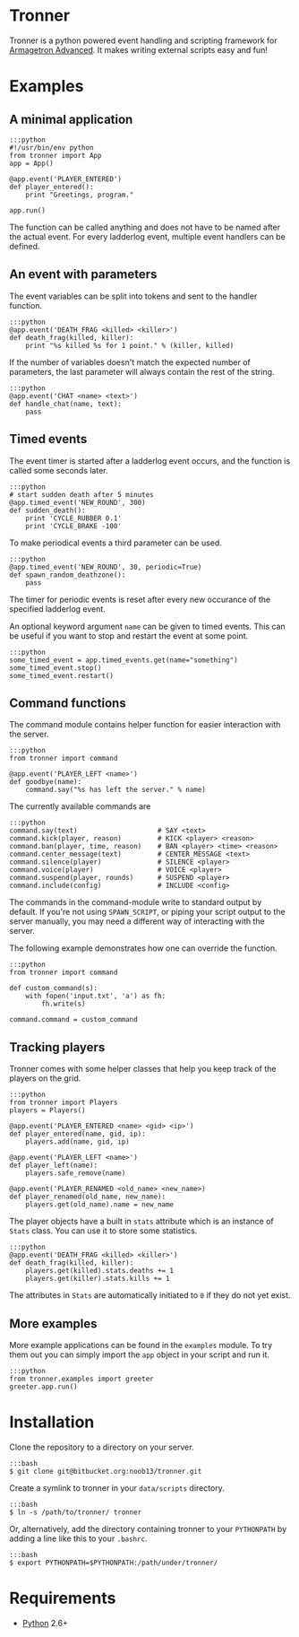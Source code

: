 Tronner
=======

Tronner is a python powered event handling and scripting framework for [Armagetron Advanced](http://armagetronad.net). It makes writing external scripts easy and fun!


# Examples
## A minimal application
    :::python
    #!/usr/bin/env python
    from tronner import App
    app = App()

    @app.event('PLAYER_ENTERED')
    def player_entered():
        print "Greetings, program."

    app.run()

The function can be called anything and does not have to be named after the actual event. For every ladderlog event, multiple event handlers can be defined.

## An event with parameters

The event variables can be split into tokens and sent to the handler function.

    :::python
    @app.event('DEATH_FRAG <killed> <killer>')
    def death_frag(killed, killer):
        print "%s killed %s for 1 point." % (killer, killed)

If the number of variables doesn't match the expected number of parameters, the last parameter will always contain the rest of the string.

    :::python
    @app.event('CHAT <name> <text>')
    def handle_chat(name, text):
        pass

## Timed events
The event timer is started after a ladderlog event occurs, and the function is called some seconds later.

    :::python
    # start sudden death after 5 minutes
    @app.timed_event('NEW_ROUND', 300)
    def sudden_death():
        print 'CYCLE_RUBBER 0.1'
        print 'CYCLE_BRAKE -100'

To make periodical events a third parameter can be used.

    :::python
    @app.timed_event('NEW_ROUND', 30, periodic=True)
    def spawn_random_deathzone():
        pass

The timer for periodic events is reset after every new occurance of the specified ladderlog event.

An optional keyword argument `name` can be given to timed events. This can be useful if you want to stop and restart the event at some point.
    
    :::python
    some_timed_event = app.timed_events.get(name="something")
    some_timed_event.stop()
    some_timed_event.restart()

## Command functions
The command module contains helper function for easier interaction with the server.

    :::python
    from tronner import command

    @app.event('PLAYER_LEFT <name>')
    def goodbye(name):
        command.say("%s has left the server." % name)

The currently available commands are

    :::python
    command.say(text)                    # SAY <text>
    command.kick(player, reason)         # KICK <player> <reason>
    command.ban(player, time, reason)    # BAN <player> <time> <reason>
    command.center_message(text)         # CENTER_MESSAGE <text>
    command.silence(player)              # SILENCE <player>
    command.voice(player)                # VOICE <player>
    command.suspend(player, rounds)      # SUSPEND <player>
    command.include(config)              # INCLUDE <config>

The commands in the command-module write to standard output by default. If you're not using `SPAWN_SCRIPT`, or piping your script output to the server manually, you may need a different way of interacting with the server.

The following example demonstrates how one can override the function.
    
    :::python
    from tronner import command

    def custom_command(s):
        with fopen('input.txt', 'a') as fh:
            fh.write(s) 

    command.command = custom_command

## Tracking players

Tronner comes with some helper classes that help you keep track of the players on the grid.

    :::python
    from tronner import Players
    players = Players()

    @app.event('PLAYER_ENTERED <name> <gid> <ip>')
    def player_entered(name, gid, ip):
        players.add(name, gid, ip)

    @app.event('PLAYER_LEFT <name>')
    def player_left(name):
        players.safe_remove(name)

    @app.event('PLAYER_RENAMED <old_name> <new_name>)
    def player_renamed(old_name, new_name):
        players.get(old_name).name = new_name

The player objects have a built in `stats` attribute which is an instance of `Stats` class. You can use it to store some statistics.

    :::python
    @app.event('DEATH_FRAG <killed> <killer>')
    def death_frag(killed, killer):
        players.get(killed).stats.deaths += 1
        players.get(killer).stats.kills += 1

The attributes in `Stats` are automatically initiated to `0` if they do not yet exist.

## More examples
More example applications can be found in the `examples` module. To try them out you can simply import the `app` object in your script and run it.

    :::python
    from tronner.examples import greeter
    greeter.app.run()

# Installation
Clone the repository to a directory on your server.

    :::bash
    $ git clone git@bitbucket.org:noob13/tronner.git

Create a symlink to tronner in your `data/scripts` directory.

    :::bash
    $ ln -s /path/to/tronner/ tronner

Or, alternatively, add the directory containing tronner to your `PYTHONPATH` by adding a line like this to your `.bashrc`.

    :::bash
    $ export PYTHONPATH=$PYTHONPATH:/path/under/tronner/

# Requirements

- [Python](http://python.org) 2.6+

